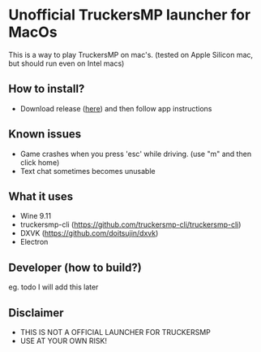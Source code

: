 # Unofficial TruckersMP launcher for MacOs
This is a way to play TruckersMP on mac's. (tested on Apple Silicon mac, but should run even on Intel macs)


## How to install?
- Download release ([here](https://github.com/matyash12/unofficial-truckersmp-macos-launcher/releases)) and then follow app instructions


## Known issues
- Game crashes when you press 'esc' while driving. (use "m" and then click home)
- Text chat sometimes becomes unusable

## What it uses
- Wine 9.11
- truckersmp-cli (https://github.com/truckersmp-cli/truckersmp-cli)
- DXVK (https://github.com/doitsujin/dxvk)
- Electron

## Developer (how to build?)
eg. todo I will add this later

## Disclaimer
- THIS IS NOT A OFFICIAL LAUNCHER FOR TRUCKERSMP
- USE AT YOUR OWN RISK!
